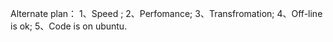 Alternate plan：
    1、Speed ;
    2、Perfomance;
    3、Transfromation;
    4、Off-line is ok;
    5、Code is on ubuntu.
